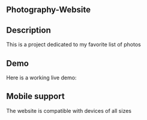 ## Photography-Website
## Description
This is a  project dedicated to my favorite list of photos
## Demo
Here is a working live demo: 

## Mobile support
The  website is compatible with devices of all sizes 

